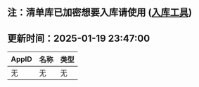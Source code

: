 ## 注：清单库已加密想要入库请使用 ([入库工具](https://github.com/BlankTMing/ManifestAutoUpdate/releases))

## 更新时间：2025-01-19 23:47:00
| AppID | 名称 | 类型  |
| :-------------------- | :----------------------------- | :----------- |
| 无 | 无 | 无 |
